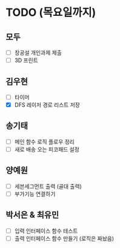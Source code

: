 # TODO (목요일까지)

## 모두
- [ ] 창공설 개인과제 제출
- [ ] 3D 프린트

## 김우현
- [ ] 타이머
- [x] DFS 레이저 경로 리스트 저장

## 송기태
- [ ] 메인 함수 로직 플로우 정리
- [ ] 새로 배송 오는 피코패드 설정

## 양예원
- [ ] 세븐세그먼트 출력 (골대 출력)
- [ ] 부가기능 연결하기

## 박서은 & 최유민
- [ ] 입력 인터페이스 함수 테스트
- [ ] 출력 인터페이스 함수 만들기 (로직은 짜놨음)